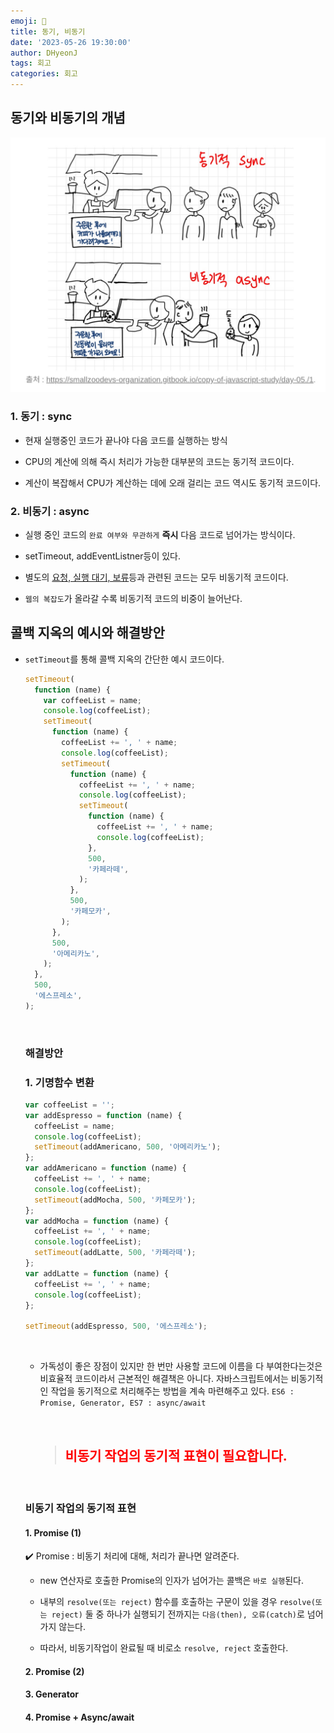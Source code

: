 ```yaml
---
emoji: 📝
title: 동기, 비동기
date: '2023-05-26 19:30:00'
author: DHyeonJ
tags: 회고
categories: 회고
---
```


## 동기와 비동기의 개념

![til-5day-async-await.png](til-5day-async-await.png)

### 1. 동기 : sync

- 현재 실행중인 코드가 끝나야 다음 코드를 실행하는 방식

- CPU의 계산에 의해 즉시 처리가 가능한 대부분의 코드는 동기적 코드이다.

- 계산이 복잡해서 CPU가 계산하는 데에 오래 걸리는 코드 역시도 동기적 코드이다.

### 2. 비동기 : async

- 실행 중인 코드의 `완료 여부와 무관하게` <b>즉시</b> 다음 코드로 넘어가는 방식이다.

- setTimeout, addEventListner등이 있다.

- 별도의 <u>요청, 실행 대기, 보류</u>등과 관련된 코드는 모두 비동기적 코드이다.

- `웹의 복잡도`가 올라갈 수록 비동기적 코드의 비중이 늘어난다.

## 콜백 지옥의 예시와 해결방안

- `setTimeout`를 통해 콜백 지옥의 간단한 예시 코드이다.

  ```js
  setTimeout(
    function (name) {
      var coffeeList = name;
      console.log(coffeeList);
      setTimeout(
        function (name) {
          coffeeList += ', ' + name;
          console.log(coffeeList);
          setTimeout(
            function (name) {
              coffeeList += ', ' + name;
              console.log(coffeeList);
              setTimeout(
                function (name) {
                  coffeeList += ', ' + name;
                  console.log(coffeeList);
                },
                500,
                '카페라떼',
              );
            },
            500,
            '카페모카',
          );
        },
        500,
        '아메리카노',
      );
    },
    500,
    '에스프레소',
  );
  ```

    <br>

  ### 해결방안

  ### 1. 기명함수 변환

  ```js
  var coffeeList = '';
  var addEspresso = function (name) {
    coffeeList = name;
    console.log(coffeeList);
    setTimeout(addAmericano, 500, '아메리카노');
  };
  var addAmericano = function (name) {
    coffeeList += ', ' + name;
    console.log(coffeeList);
    setTimeout(addMocha, 500, '카페모카');
  };
  var addMocha = function (name) {
    coffeeList += ', ' + name;
    console.log(coffeeList);
    setTimeout(addLatte, 500, '카페라떼');
  };
  var addLatte = function (name) {
    coffeeList += ', ' + name;
    console.log(coffeeList);
  };

  setTimeout(addEspresso, 500, '에스프레소');
  ```

    <br>

  - 가독성이 좋은 장점이 있지만 한 번만 사용할 코드에 이름을 다 부여한다는것은 비효율적 코드이라서 근본적인 해결책은 아니다.
    자바스크립트에서는 비동기적인 작업을 동기적으로 처리해주는 방법을 계속 마련해주고 있다. `ES6 : Promise, Generator, ES7 : async/await`

    <br>

    <blockquote>

    <h2><font color="red">비동기 작업의 동기적 표현이 필요합니다.</font></h2>

    </blockquote>

    <br>

  ### 비동기 작업의 동기적 표현

  #### 1. Promise (1)

  ✔️ Promise : 비동기 처리에 대해, 처리가 끝나면 알려준다.

  - new 연산자로 호출한 Promise의 인자가 넘어가는 콜백은 `바로 실행`된다.

  - 내부의 `resolve(또는 reject)` 함수를 호출하는 구문이 있을 경우 `resolve(또는 reject)` 둘 중 하나가 실행되기 전까지는 `다음(then), 오류(catch)`로 넘어가지 않는다.

  - 따라서, 비동기작업이 완료될 때 비로소 `resolve, reject` 호출한다.

  #### 2. Promise (2)

  #### 3. Generator

  #### 4. Promise + Async/await

```toc

```
